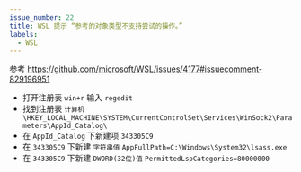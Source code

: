 ```yaml
---
issue_number: 22
title: WSL 提示 “参考的对象类型不支持尝试的操作。”
labels:
  - WSL
---
```


参考 https://github.com/microsoft/WSL/issues/4177#issuecomment-829196951

- 打开注册表
  `win+r` 输入 `regedit`
- 找到注册表 `计算机\HKEY_LOCAL_MACHINE\SYSTEM\CurrentControlSet\Services\WinSock2\Parameters\AppId_Catalog\`
- 在 `AppId_Catalog` 下新建项 `343305C9`
- 在 `343305C9` 下新建 `字符串值`
  `AppFullPath=C:\Windows\System32\lsass.exe`
- 在 `343305C9` 下新建 `DWORD(32位)值`
  `PermittedLspCategories=80000000`
